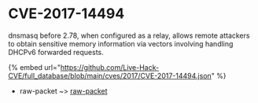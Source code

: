 # CVE-2017-14494

dnsmasq before 2.78, when configured as a relay, allows remote attackers to obtain sensitive memory information via vectors involving handling DHCPv6 forwarded requests.

{% embed url="https://github.com/Live-Hack-CVE/full_database/blob/main/cves/2017/CVE-2017-14494.json" %}


* raw-packet ~> [raw-packet](https://zeste.alice-snow.ru/2017/database/cve-2017-14494/raw-packet-raw-packet)